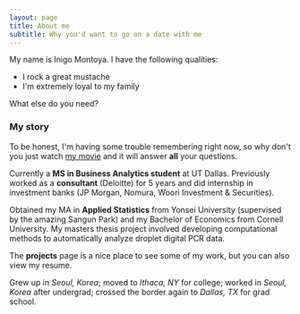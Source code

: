 ```yaml
---
layout: page
title: About me
subtitle: Why you'd want to go on a date with me
---
```


My name is Inigo Montoya. I have the following qualities:

- I rock a great mustache
- I'm extremely loyal to my family

What else do you need?

### My story

To be honest, I'm having some trouble remembering right now, so why don't you just watch [my movie](https://en.wikipedia.org/wiki/The_Princess_Bride_%28film%29) and it will answer **all** your questions.

Currently a **MS in Business Analytics student** at UT Dallas. Previously worked as a **consultant** (Deloitte) for 5 years and did internship in investment banks (JP Morgan, Nomura, Woori Investment & Securities).

Obtained my MA in **Applied Statistics** from Yonsei University (supervised by the amazing Sangun Park) and my Bachelor of Economics from Cornell University. My masters thesis project involved developing computational methods to automatically analyze droplet digital PCR data.

The **projects** page is a nice place to see some of my work, but you can also view my resume.

Grew up in _Seoul, Korea_; moved to _Ithaca, NY_ for college; worked in _Seoul, Korea_ after undergrad; crossed the border again to _Dallas, TX_ for grad school.
